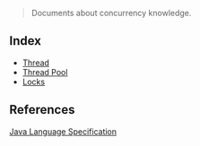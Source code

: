 > Documents about concurrency knowledge.

## Index
- [Thread](./thread.md)
- [Thread Pool](./thread_pool.md)
- [Locks](./locks.md)

## References
[Java Language Specification](https://docs.oracle.com/javase/specs/jls/se8/html/)